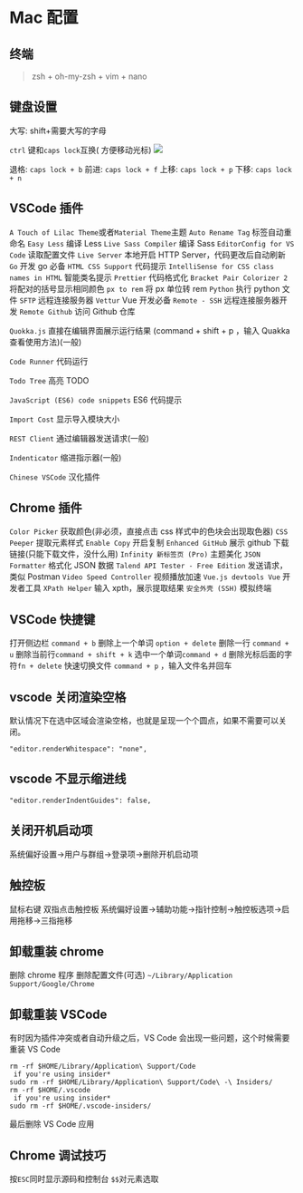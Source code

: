 # Mac 配置

## 终端

> zsh + oh-my-zsh + vim + nano

## 键盘设置

大写: shift+需要大写的字母

`ctrl` 键和`caps lock`互换( 方便移动光标)
![](https://upload-images.jianshu.io/upload_images/20823417-f94614a2f186b0f4.png?imageMogr2/auto-orient/strip%7CimageView2/2/w/1240)

退格: `caps lock + b`
前进: `caps lock + f`
上移: `caps lock + p`
下移: `caps lock + n`

## VSCode 插件

`A Touch of Lilac Theme`或者`Material Theme`主题
`Auto Rename Tag` 标签自动重命名
`Easy Less` 编译 Less
`Live Sass Compiler` 编译 Sass
`EditorConfig for VS Code` 读取配置文件
`Live Server` 本地开启 HTTP Server，代码更改后自动刷新
`Go` 开发 go 必备
`HTML CSS Support` 代码提示
`IntelliSense for CSS class names in HTML` 智能类名提示
`Prettier` 代码格式化
`Bracket Pair Colorizer 2` 将配对的括号显示相同颜色
`px to rem` 将 px 单位转 rem
`Python` 执行 python 文件
`SFTP` 远程连接服务器
`Vettur` Vue 开发必备
`Remote - SSH` 远程连接服务器开发
`Remote Github` 访问 Github 仓库

`Quokka.js` 直接在编辑界面展示运行结果 (command + shift + p ，输入 Quakka 查看使用方法)(一般)

`Code Runner` 代码运行

`Todo Tree` 高亮 TODO

`JavaScript (ES6) code snippets` ES6 代码提示

`Import Cost` 显示导入模块大小

`REST Client` 通过编辑器发送请求(一般)

`Indenticator` 缩进指示器(一般)

`Chinese VSCode` 汉化插件

## Chrome 插件

`Color Picker` 获取颜色(非必须，直接点击 css 样式中的色块会出现取色器)
`CSS Peeper` 提取元素样式
`Enable Copy` 开启复制
`Enhanced GitHub` 展示 github 下载链接(只能下载文件，没什么用)
`Infinity 新标签页 (Pro)` 主题美化
`JSON Formatter` 格式化 JSON 数据
`Talend API Tester - Free Edition` 发送请求，类似 Postman
`Video Speed Controller` 视频播放加速
`Vue.js devtools Vue` 开发者工具
`XPath Helper` 输入 xpth，展示提取结果
`安全外壳 (SSH)` 模拟终端

## VSCode 快捷键

打开侧边栏 `command + b`
删除上一个单词 `option + delete`
删除一行 `command + u`
删除当前行`command + shift + k`
选中一个单词`command + d`
删除光标后面的字符`fn + delete`
快速切换文件 `command + p` ，输入文件名并回车

## vscode 关闭渲染空格

默认情况下在选中区域会渲染空格，也就是呈现一个个圆点，如果不需要可以关闭。

```
"editor.renderWhitespace": "none",
```

## vscode 不显示缩进线

```
"editor.renderIndentGuides": false,
```

## 关闭开机启动项

系统偏好设置->用户与群组->登录项->删除开机启动项

## 触控板

鼠标右键 双指点击触控板
系统偏好设置->辅助功能->指针控制->触控板选项->启用拖移->三指拖移

## 卸载重装 chrome

删除 chrome 程序
删除配置文件(可选) `~/Library/Application Support/Google/Chrome`

## 卸载重装 VSCode

有时因为插件冲突或者自动升级之后，VS Code 会出现一些问题，这个时候需要重装 VS Code

```
rm -rf $HOME/Library/Application\ Support/Code
 if you're using insider*
sudo rm -rf $HOME/Library/Application\ Support/Code\ -\ Insiders/
rm -rf $HOME/.vscode
 if you're using insider*
sudo rm -rf $HOME/.vscode-insiders/
```

最后删除 VS Code 应用

## Chrome 调试技巧

按`ESC`同时显示源码和控制台
`$$`对元素选取
